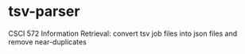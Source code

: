 # tsv-parser
CSCI 572 Information Retrieval: convert tsv job files into json files and remove near-duplicates
